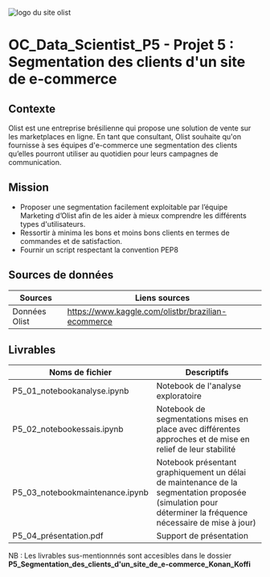 ![logo du site olist](https://gdm-catalog-fmapi-prod.imgix.net/ProductLogo/7fa56dfd-9a71-4486-9633-e531e0725f69.jpeg?auto=format&q=50&w=80&h=80&fit=max&dpr=3)

# **OC_Data_Scientist_P5 - Projet 5 : Segmentation des clients d'un site de e-commerce**
 
## Contexte
Olist est une entreprise brésilienne qui propose une solution de vente sur les marketplaces en ligne.
En tant que consultant, Olist souhaite qu'on fournisse à ses équipes d'e-commerce une segmentation des clients qu’elles pourront utiliser au quotidien pour leurs campagnes de communication.
 
## Mission
* Proposer une segmentation facilement exploitable par l’équipe Marketing d’Olist afin de les aider à mieux comprendre les différents types d'utilisateurs.
* Ressortir à minima les bons et moins bons clients en termes de commandes et de satisfaction.
* Fournir un script respectant la convention PEP8


## Sources de données
|Sources|Liens sources|
|--|--|
|Données Olist|https://www.kaggle.com/olistbr/brazilian-ecommerce|


## Livrables
|Noms de fichier|Descriptifs|
|--|--|
|P5_01_notebookanalyse.ipynb|Notebook de l'analyse exploratoire|
|P5_02_notebookessais.ipynb|Notebook de segmentations mises en place avec différentes approches et de mise en relief de leur stabilité|
|P5_03_notebookmaintenance.ipynb|Notebook présentant graphiquement un délai de maintenance de la segmentation proposée (simulation pour déterminer la fréquence nécessaire de mise à jour)|
|P5_04_présentation.pdf|Support de présentation|

NB : Les livrables sus-mentionnnés sont accesibles dans le dossier **P5_Segmentation_des_clients_d'un_site_de_e-commerce_Konan_Koffi**
